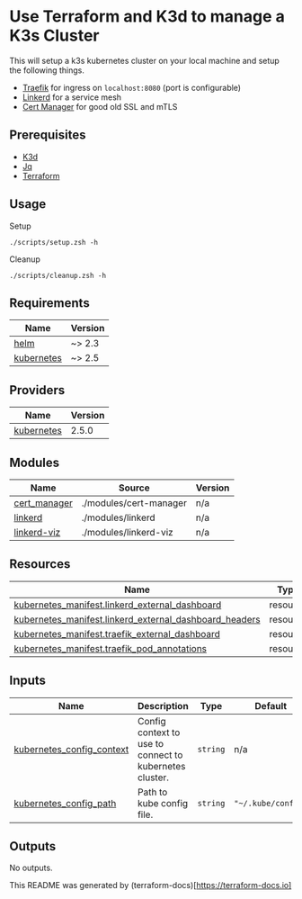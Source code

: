# Use Terraform and K3d to manage a K3s Cluster

This will setup a k3s kubernetes cluster on your local machine and setup the following things.
* [Traefik](https://doc.traefik.io/traefik/) for ingress on `localhost:8080` (port is configurable)
* [Linkerd](https://linkerd.io/2.10/overview/) for a service mesh
* [Cert Manager](https://cert-manager.io/docs/) for good old SSL and mTLS

## Prerequisites
* [K3d](https://k3d.io)
* [Jq](https://stedolan.github.io/jq/)
* [Terraform](https://www.terraform.io/docs/index.html)

## Usage
Setup
```
./scripts/setup.zsh -h
```

Cleanup
```
./scripts/cleanup.zsh -h
```

## Requirements

| Name | Version |
|------|---------|
| <a name="requirement_helm"></a> [helm](#requirement\_helm) | ~> 2.3 |
| <a name="requirement_kubernetes"></a> [kubernetes](#requirement\_kubernetes) | ~> 2.5 |

## Providers

| Name | Version |
|------|---------|
| <a name="provider_kubernetes"></a> [kubernetes](#provider\_kubernetes) | 2.5.0 |

## Modules

| Name | Source | Version |
|------|--------|---------|
| <a name="module_cert_manager"></a> [cert\_manager](#module\_cert\_manager) | ./modules/cert-manager | n/a |
| <a name="module_linkerd"></a> [linkerd](#module\_linkerd) | ./modules/linkerd | n/a |
| <a name="module_linkerd-viz"></a> [linkerd-viz](#module\_linkerd-viz) | ./modules/linkerd-viz | n/a |

## Resources

| Name | Type |
|------|------|
| [kubernetes_manifest.linkerd_external_dashboard](https://registry.terraform.io/providers/hashicorp/kubernetes/latest/docs/resources/manifest) | resource |
| [kubernetes_manifest.linkerd_external_dashboard_headers](https://registry.terraform.io/providers/hashicorp/kubernetes/latest/docs/resources/manifest) | resource |
| [kubernetes_manifest.traefik_external_dashboard](https://registry.terraform.io/providers/hashicorp/kubernetes/latest/docs/resources/manifest) | resource |
| [kubernetes_manifest.traefik_pod_annotations](https://registry.terraform.io/providers/hashicorp/kubernetes/latest/docs/resources/manifest) | resource |

## Inputs

| Name | Description | Type | Default | Required |
|------|-------------|------|---------|:--------:|
| <a name="input_kubernetes_config_context"></a> [kubernetes\_config\_context](#input\_kubernetes\_config\_context) | Config context to use to connect to kubernetes cluster. | `string` | n/a | yes |
| <a name="input_kubernetes_config_path"></a> [kubernetes\_config\_path](#input\_kubernetes\_config\_path) | Path to kube config file. | `string` | `"~/.kube/config"` | no |

## Outputs

No outputs.

This README was generated by (terraform-docs)[https://terraform-docs.io]
